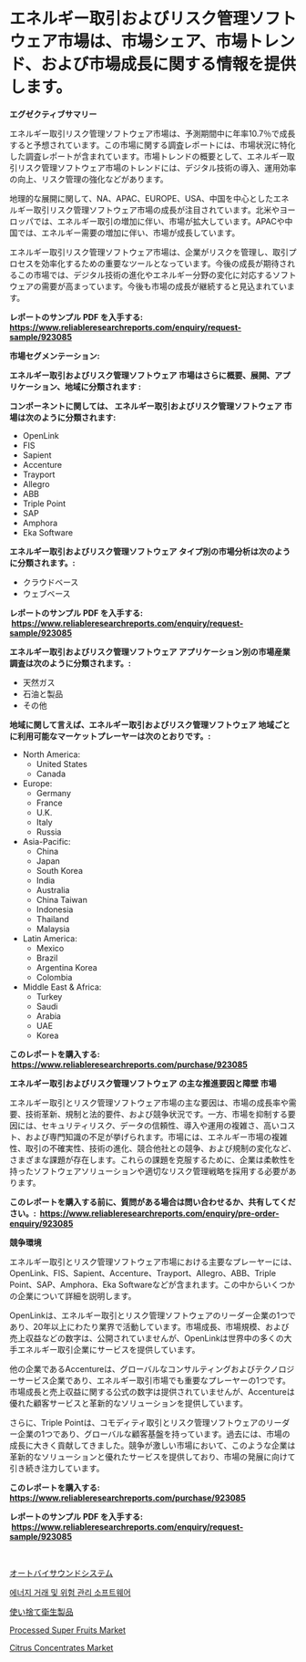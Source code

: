 <p><h1>エネルギー取引およびリスク管理ソフトウェア市場は、市場シェア、市場トレンド、および市場成長に関する情報を提供します。</h1></p><p><strong>エグゼクティブサマリー</strong></p>
<p><p>エネルギー取引リスク管理ソフトウェア市場は、予測期間中に年率10.7％で成長すると予想されています。この市場に関する調査レポートには、市場状況に特化した調査レポートが含まれています。市場トレンドの概要として、エネルギー取引リスク管理ソフトウェア市場のトレンドには、デジタル技術の導入、運用効率の向上、リスク管理の強化などがあります。</p><p>地理的な展開に関して、NA、APAC、EUROPE、USA、中国を中心としたエネルギー取引リスク管理ソフトウェア市場の成長が注目されています。北米やヨーロッパでは、エネルギー取引の増加に伴い、市場が拡大しています。APACや中国では、エネルギー需要の増加に伴い、市場が成長しています。</p><p>エネルギー取引リスク管理ソフトウェア市場は、企業がリスクを管理し、取引プロセスを効率化するための重要なツールとなっています。今後の成長が期待されるこの市場では、デジタル技術の進化やエネルギー分野の変化に対応するソフトウェアの需要が高まっています。今後も市場の成長が継続すると見込まれています。</p></p>
<p><strong>レポートのサンプル PDF を入手する: <a href="https://www.reliableresearchreports.com/enquiry/request-sample/923085">https://www.reliableresearchreports.com/enquiry/request-sample/923085</a></strong></p>
<p><strong>市場セグメンテーション:</strong></p>
<p><strong> エネルギー取引およびリスク管理ソフトウェア 市場はさらに概要、展開、アプリケーション、地域に分類されます :</strong></p>
<p><strong>コンポーネントに関しては、 エネルギー取引およびリスク管理ソフトウェア 市場は次のように分類されます: &nbsp;</strong></p>
<p><ul><li>OpenLink</li><li>FIS</li><li>Sapient</li><li>Accenture</li><li>Trayport</li><li>Allegro</li><li>ABB</li><li>Triple Point</li><li>SAP</li><li>Amphora</li><li>Eka Software</li></ul></p>
<p><strong> エネルギー取引およびリスク管理ソフトウェア タイプ別の市場分析は次のように分類されます。:</strong></p>
<p><ul><li>クラウドベース</li><li>ウェブベース</li></ul></p>
<p><strong>レポートのサンプル PDF を入手する: &nbsp;<a href="https://www.reliableresearchreports.com/enquiry/request-sample/923085">https://www.reliableresearchreports.com/enquiry/request-sample/923085</a></strong></p>
<p><strong> エネルギー取引およびリスク管理ソフトウェア アプリケーション別の市場産業調査は次のように分類されます。:</strong></p>
<p><ul><li>天然ガス</li><li>石油と製品</li><li>その他</li></ul></p>
<p><strong>地域に関して言えば、エネルギー取引およびリスク管理ソフトウェア 地域ごとに利用可能なマーケットプレーヤーは次のとおりです。:</strong></p>
<p><ul>
    <li>
        North America:
        <ul>
            <li>United States</li>
            <li>Canada</li>
        </ul>
    </li>
    <li>
        Europe:
        <ul>
            <li>Germany</li>
            <li>France</li>
            <li>U.K.</li>
            <li>Italy</li>
            <li>Russia</li>
        </ul>
    </li>
    <li>
        Asia-Pacific:
        <ul>
            <li>China</li>
            <li>Japan</li>
            <li>South Korea</li>
            <li>India</li>
            <li>Australia</li>
            <li>China Taiwan</li>
            <li>Indonesia</li>
            <li>Thailand</li>
            <li>Malaysia</li>
        </ul>
    </li>
    <li>
        Latin America:
        <ul>
            <li>Mexico</li>
            <li>Brazil</li>
            <li>Argentina Korea</li>
            <li>Colombia</li>
        </ul>
    </li>
    <li>
        Middle East & Africa:
        <ul>
            <li>Turkey</li>
            <li>Saudi</li>
            <li>Arabia</li>
            <li>UAE</li>
            <li>Korea</li>
        </ul>
    </li>
    </ul></p>
<p><strong>このレポートを購入する: &nbsp;<a href="https://www.reliableresearchreports.com/purchase/923085">https://www.reliableresearchreports.com/purchase/923085</a></strong></p>
<p><strong>エネルギー取引およびリスク管理ソフトウェア の主な推進要因と障壁 市場</strong></p>
<p><p>エネルギー取引とリスク管理ソフトウェア市場の主な要因は、市場の成長率や需要、技術革新、規制と法的要件、および競争状況です。一方、市場を抑制する要因には、セキュリティリスク、データの信頼性、導入や運用の複雑さ、高いコスト、および専門知識の不足が挙げられます。市場には、エネルギー市場の複雑性、取引の不確実性、技術の進化、競合他社との競争、および規制の変化など、さまざまな課題が存在します。これらの課題を克服するために、企業は柔軟性を持ったソフトウェアソリューションや適切なリスク管理戦略を採用する必要があります。</p></p>
<p><strong>このレポートを購入する前に、質問がある場合は問い合わせるか、共有してください。:&nbsp; <a href="https://www.reliableresearchreports.com/enquiry/pre-order-enquiry/923085">https://www.reliableresearchreports.com/enquiry/pre-order-enquiry/923085</a></strong></p>
<p><strong>競争環境</strong></p>
<p><p>エネルギー取引とリスク管理ソフトウェア市場における主要なプレーヤーには、OpenLink、FIS、Sapient、Accenture、Trayport、Allegro、ABB、Triple Point、SAP、Amphora、Eka Softwareなどが含まれます。この中からいくつかの企業について詳細を説明します。</p><p>OpenLinkは、エネルギー取引とリスク管理ソフトウェアのリーダー企業の1つであり、20年以上にわたり業界で活動しています。市場成長、市場規模、および売上収益などの数字は、公開されていませんが、OpenLinkは世界中の多くの大手エネルギー取引企業にサービスを提供しています。</p><p>他の企業であるAccentureは、グローバルなコンサルティングおよびテクノロジーサービス企業であり、エネルギー取引市場でも重要なプレーヤーの1つです。市場成長と売上収益に関する公式の数字は提供されていませんが、Accentureは優れた顧客サービスと革新的なソリューションを提供しています。</p><p>さらに、Triple Pointは、コモディティ取引とリスク管理ソフトウェアのリーダー企業の1つであり、グローバルな顧客基盤を持っています。過去には、市場の成長に大きく貢献してきました。競争が激しい市場において、このような企業は革新的なソリューションと優れたサービスを提供しており、市場の発展に向けて引き続き注力しています。</p></p>
<p><strong>このレポートを購入する: &nbsp; <a href="https://www.reliableresearchreports.com/purchase/923085">https://www.reliableresearchreports.com/purchase/923085</a></strong></p>
<p><strong>レポートのサンプル PDF を入手する: &nbsp;<a href="https://www.reliableresearchreports.com/enquiry/request-sample/923085">https://www.reliableresearchreports.com/enquiry/request-sample/923085</a></strong><strong></strong></p>
<p>&nbsp;</p>
<p><p><a href="https://github.com/lababdou/Market-Research-Report-List-2/blob/main/1389998182666.md">オートバイサウンドシステム</a></p><p><a href="https://github.com/sougarounis/Market-Research-Report-List-2/blob/main/8601971182662.md">에너지 거래 및 위험 관리 소프트웨어</a></p><p><a href="https://github.com/mohamedbakry57/Market-Research-Report-List-2/blob/main/5213168182665.md">使い捨て衛生製品</a></p><p><a href="https://issuu.com/reportprime-2/docs/processed-super-fruits-market-size-2030.pptx">Processed Super Fruits Market</a></p><p><a href="https://issuu.com/reportprime-2/docs/citrus-concentrates-market-size-2030.pptx">Citrus Concentrates Market</a></p></p>